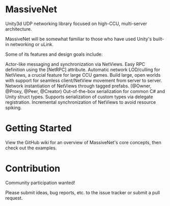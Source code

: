 MassiveNet
==========

Unity3d UDP networking library focused on high-CCU, multi-server architecture.

MassiveNet will be somewhat familiar to those who have used Unity's built-in networking or uLink.

Some of its features and design goals include:

Actor-like messaging and synchronization via NetViews.
Easy RPC definition using the [NetRPC] attribute.
Automatic network LOD/culling for NetViews, a crucial feature for large CCU games.
Build large, open worlds with support for seamless client/NetView movement from server to server.
Network instantiation of NetViews through tagged prefabs. (@Owner, @Proxy, @Peer, @Creator)
Out-of-the-box serialization for common C# and Unity struct types.
Supports serialization of custom types via delegate registration.
Incremental synchronization of NetViews to avoid resource spiking.

Getting Started
===========

View the GitHub wiki for an overview of MassiveNet's core concepts, then check out the examples.

Contribution
===========

Community participation wanted! 

Please submit ideas, bug reports, etc. to the issue tracker or submit a pull request.
